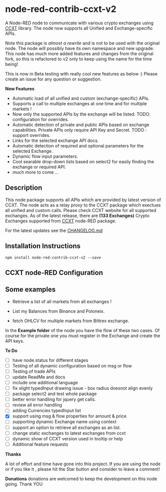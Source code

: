 # node-red-contrib-ccxt-v2

A Node-RED node to communicate with various crypto exchanges using [CCXT](https://github.com/ccxt/ccxt) library. The node now supports all Unified and Exchange-specific APIs.

Note this package is *almost a rewrite* and is not to be used with the original node. The node will possibly have its own namespace and new upgrade. This node has much more added features and changes from the original fork, so this is refactored to v2 only to keep using the name for the time being!

This is now in Beta testing with really cool new features as below :) Please create an issue for any question or suggestion.

**New Features**

- Automatic load of all unified and custom (exchange-specific) APIs.
- Supports a call to multiple exchanges at one time and for multiple markets !
- Now only the supported APIs by the exchange will be listed. TODO: configuration for overrides.
- Automatic detection of private and public APIs based on exchange capabilities. Private APIs only require API Key and Secret. TODO : support overrides.
- Links for the selected exchange API docs.
- Automatic detection of required and optional parameters for the selected Exchange.
- Dynamic flow input parameters.
- Cool searable drop-down lists based on select2 for easily finding the exchange or required API.
- much more to come ...

## Description

This node package supports all APIs which are provided by latest version of CCXT. The node acts as a relay proxy to the CCXT package which exectues all unified and custom calls.
Please check CCXT website for all supported exchanges.
As of the latest release, there are **(133 Exchanges)** Crypto Exchanges supported from [CCXT](https://github.com/ccxt/ccxt) node-RED package.

For the latest updates see the [CHANGELOG.md](https://github.com/nileio/node-red-contrib-ccxt-v2/blob/master/CHANGELOG.md)

## Installation Instructions

```
npm install node-red-contrib-ccxt-v2 --save
```

## CCXT node-RED Configuration

## Some examples

- Retrieve a list of all markets from all exchanges !

- List my Balances from Binance and Poloneix.

- fetch OHLCV for multiple markets from Bittrex exchange.

In the **Example folder** of the node you have the flow of these two cases. Of course for the private one you must register in the Exchange and create the API keys.

**To Do**

- [ ] have node.status for different stages
- [ ] Testing of all dynamic configuration based on msg or flow
- [ ] Testing of trade APIs
- [ ] update ReadMe and docs
- [ ] include one additional language
- [ ] fix slight typedInput drawing issue - box radius doesnot align evenly
- [ ] package select2 and test whole package
- [ ] better error handling for jquery get calls.
- [ ] review all error handling
- [ ] adding Currencies typedInput list
- [x] support using msg & flow properties for amount & price
- [ ] supporting dynamic Exchange name using context
- [ ] support an option to retrieve all exchanges as an list.
- [ ] change static exchanges to latest exchanges from ccxt
- [ ] dynamic show of CCXT version used in tooltip or help
- [ ] Additional feature requests

**Thanks**

A lot of effort and time have gone into this project. If you are using the node or if you like it , please hit the Star button and consider to leave a comment!

**Donations**
donations are welcomed to keep the development on this node going. Thank YOU
